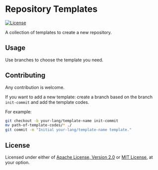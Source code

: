 # Repository Templates

[![License]](#license)

A collection of templates to create a new repository.

[License]: https://img.shields.io/badge/License-MIT%2FApache--2.0-blue.svg

## Usage

Use branches to choose the template you need.

## Contributing

Any contribution is welcome.

If you want to add a new template: create a branch based on the branch
`init-commit` and add the template codes.

For example:

```bash
git checkout -b your-lang/template-name init-commit
mv path-of-template-codes/* ./
git commit -m "Initial your-lang/template-name template."
```

## License

Licensed under either of [Apache License, Version 2.0] or [MIT License], at
your option.

[Apache License, Version 2.0]: LICENSE-APACHE
[MIT License]: LICENSE-MIT
